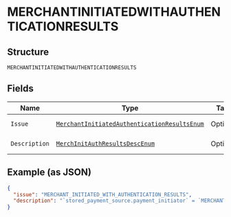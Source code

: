 
# MERCHANTINITIATEDWITHAUTHENTICATIONRESULTS

## Structure

`MERCHANTINITIATEDWITHAUTHENTICATIONRESULTS`

## Fields

| Name | Type | Tags | Description | Getter | Setter |
|  --- | --- | --- | --- | --- | --- |
| `Issue` | [`MerchantInitiatedAuthenticationResultsEnum`](../../doc/models/merchant-initiated-authentication-results-enum.md) | Optional | - | MerchantInitiatedAuthenticationResultsEnum getIssue() | setIssue(MerchantInitiatedAuthenticationResultsEnum issue) |
| `Description` | [`MerchInitAuthResultsDescEnum`](../../doc/models/merch-init-auth-results-desc-enum.md) | Optional | - | MerchInitAuthResultsDescEnum getDescription() | setDescription(MerchInitAuthResultsDescEnum description) |

## Example (as JSON)

```json
{
  "issue": "MERCHANT_INITIATED_WITH_AUTHENTICATION_RESULTS",
  "description": "`stored_payment_source.payment_initiator` = `MERCHANT` is not supported if 3D-Secure authentication results are present in the order. 3D-Secure authentication results can be present in the order only when customer is the payment initiator. It is semantically incorrect to perform a merchant initiated payment with 3D-Secure authentication results is the order."
}
```

